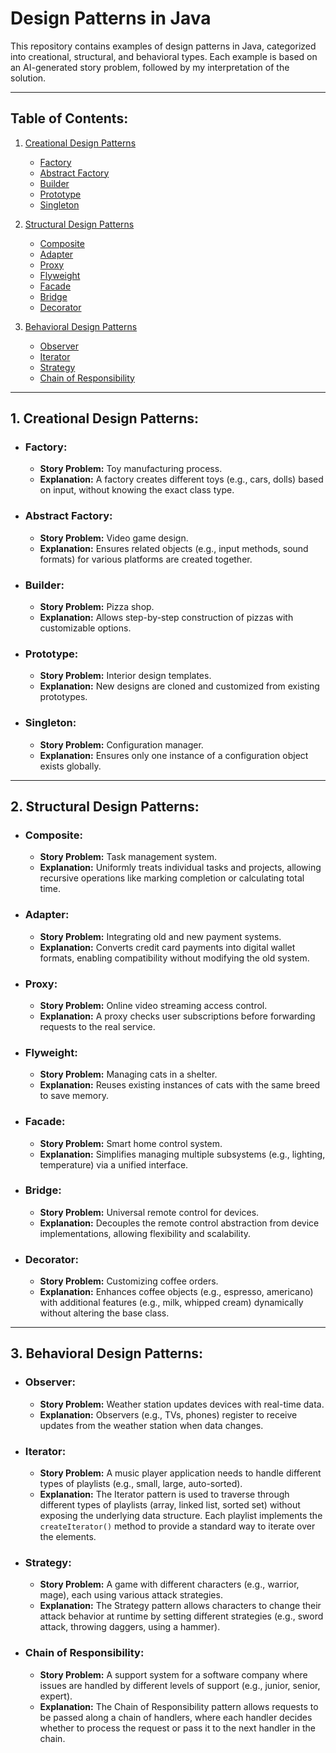 # Design Patterns in Java

This repository contains examples of design patterns in Java, categorized into creational, structural, and behavioral
types. Each example is based on an AI-generated story problem, followed by my interpretation of the solution.

---

## Table of Contents:

1. [Creational Design Patterns](#1-creational-design-patterns)
    - [Factory](#factory)
    - [Abstract Factory](#abstract-factory)
    - [Builder](#builder)
    - [Prototype](#prototype)
    - [Singleton](#singleton)

2. [Structural Design Patterns](#2-structural-design-patterns)
    - [Composite](#composite)
    - [Adapter](#adapter)
    - [Proxy](#proxy)
    - [Flyweight](#flyweight)
    - [Facade](#facade)
    - [Bridge](#bridge)
    - [Decorator](#decorator)

3. [Behavioral Design Patterns](#3-behavioral-design-patterns)
    - [Observer](#observer)
    - [Iterator](#iterator)
    - [Strategy](#strategy)
    - [Chain of Responsibility](#chain-of-responsibility)

---

## 1. Creational Design Patterns:

- ### **Factory:**
    - **Story Problem:** Toy manufacturing process.
    - **Explanation:** A factory creates different toys (e.g., cars, dolls) based on input, without knowing the exact
      class type.

- ### **Abstract Factory:**
    - **Story Problem:** Video game design.
    - **Explanation:** Ensures related objects (e.g., input methods, sound formats) for various platforms are created
      together.

- ### **Builder:**
    - **Story Problem:** Pizza shop.
    - **Explanation:** Allows step-by-step construction of pizzas with customizable options.

- ### **Prototype:**
    - **Story Problem:** Interior design templates.
    - **Explanation:** New designs are cloned and customized from existing prototypes.

- ### **Singleton:**
    - **Story Problem:** Configuration manager.
    - **Explanation:** Ensures only one instance of a configuration object exists globally.

---

## 2. Structural Design Patterns:

- ### **Composite:**
    - **Story Problem:** Task management system.
    - **Explanation:** Uniformly treats individual tasks and projects, allowing recursive operations like marking
      completion or calculating total time.

- ### **Adapter:**
    - **Story Problem:** Integrating old and new payment systems.
    - **Explanation:** Converts credit card payments into digital wallet formats, enabling compatibility without
      modifying the old system.

- ### **Proxy:**
    - **Story Problem:** Online video streaming access control.
    - **Explanation:** A proxy checks user subscriptions before forwarding requests to the real service.

- ### **Flyweight:**
    - **Story Problem:** Managing cats in a shelter.
    - **Explanation:** Reuses existing instances of cats with the same breed to save memory.

- ### **Facade:**
    - **Story Problem:** Smart home control system.
    - **Explanation:** Simplifies managing multiple subsystems (e.g., lighting, temperature) via a unified interface.

- ### **Bridge:**
    - **Story Problem:** Universal remote control for devices.
    - **Explanation:** Decouples the remote control abstraction from device implementations, allowing flexibility and
      scalability.

- ### **Decorator:**
    - **Story Problem:** Customizing coffee orders.
    - **Explanation:** Enhances coffee objects (e.g., espresso, americano) with additional features (e.g., milk, whipped
      cream) dynamically without altering the base class.

---

## 3. Behavioral Design Patterns:

- ### **Observer:**
    - **Story Problem:** Weather station updates devices with real-time data.
    - **Explanation:** Observers (e.g., TVs, phones) register to receive updates from the weather station when data
      changes.

- ### **Iterator:**
    - **Story Problem:** A music player application needs to handle different types of playlists (e.g., small, large,
      auto-sorted).
    - **Explanation:** The Iterator pattern is used to traverse through different types of playlists (array, linked
      list, sorted set) without exposing the underlying data structure. Each playlist implements the `createIterator()`
      method to provide a standard way to iterate over the elements.

- ### **Strategy:**
    - **Story Problem:** A game with different characters (e.g., warrior, mage), each using various attack strategies.
    - **Explanation:** The Strategy pattern allows characters to change their attack behavior at runtime by setting
      different strategies (e.g., sword attack, throwing daggers, using a hammer).

- ### **Chain of Responsibility:**
    - **Story Problem:** A support system for a software company where issues are handled by different levels of
      support (e.g., junior, senior, expert).
    - **Explanation:** The Chain of Responsibility pattern allows requests to be passed along a chain of handlers, where
      each handler decides whether to process the request or pass it to the next handler in the chain.


